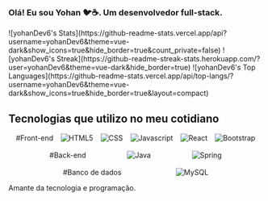 ### Olá! Eu sou Yohan 🐦☕. Um desenvolvedor full-stack.

<div style="display: flex; flex-direction: column; justify-content: center; align-items: center;">
    ![yohanDev6's Stats](https://github-readme-stats.vercel.app/api?username=yohanDev6&theme=vue-dark&show_icons=true&hide_border=true&count_private=false)
    ![yohanDev6's Streak](https://github-readme-streak-stats.herokuapp.com/?user=yohanDev6&theme=vue-dark&hide_border=true)
    ![yohanDev6's Top Languages](https://github-readme-stats.vercel.app/api/top-langs/?username=yohanDev6&theme=vue-dark&show_icons=true&hide_border=true&layout=compact) 
</div>

## Tecnologias que utilizo no meu cotidiano
<div style="display: flex; flex-direction: row; justify-content: space-evenly;">
#Front-end
    <img src="https://img.shields.io/badge/HTML-239120?style=for-the-badge&logo=html5&logoColor=white" alt="HTML5" align="center">
    <img src="https://img.shields.io/badge/CSS-239120?&style=for-the-badge&logo=css3&logoColor=white" alt="CSS" align="center">
    <img src="https://img.shields.io/badge/JavaScript-F7DF1E?style=for-the-badge&logo=javascript&logoColor=black" alt="Javascript" align="center">
    <img src="https://img.shields.io/badge/React-00000F?style=for-the-badge&logo=react&logoColor=white" alt="React" align="center">
    <img src="https://img.shields.io/badge/Bootstrap-00000F?style=for-the-badge&logo=bootstrap&logoColor=white" alt="Bootstrap" align="center">
</div><br/>
<div style="display: flex; flex-direction: row; justify-content: space-evenly;">
#Back-end
    <img src="https://img.shields.io/badge/Java-ED8B00?style=for-the-badge&logo=openjdk&logoColor=white" alt="Java" align="center">
    <img src="https://img.shields.io/badge/Spring-6DB33F?style=for-the-badge&logo=spring&logoColor=white" alt="Spring" align="center">
</div><br/>
<div style="display: flex; flex-direction: row; justify-content: space-evenly;">
#Banco de dados
    <img src="https://img.shields.io/badge/MySQL-00000F?style=for-the-badge&logo=mysql&logoColor=white" alt="MySQL" align="center">
</div>

Amante da tecnologia e programação.
